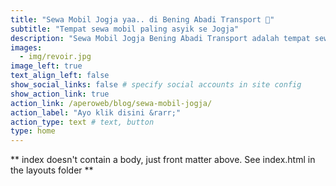 ```yaml
---
title: "Sewa Mobil Jogja yaa.. di Bening Abadi Transport 🫰"
subtitle: "Tempat sewa mobil paling asyik se Jogja"
description: "Sewa Mobil Jogja Bening Abadi Transport adalah tempat sewa mobil paling asyik se Jogja."
images:
  - img/revoir.jpg
image_left: true
text_align_left: false
show_social_links: false # specify social accounts in site config
show_action_link: true
action_link: /aperoweb/blog/sewa-mobil-jogja/
action_label: "Ayo klik disini &rarr;"
action_type: text # text, button
type: home
---
```


** index doesn't contain a body, just front matter above.
See index.html in the layouts folder **
